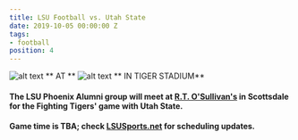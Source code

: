 ```yaml
---
title: LSU Football vs. Utah State
date: 2019-10-05 00:00:00 Z
tags:
- football
position: 4
---
```


![alt text](https://lsu-phoenix-alumni.github.io/assets/img/UtahStateAggies.png "Utah State Aggies") ** AT ** ![alt text](https://lsu-phoenix-alumni.github.io/assets/img/LSUTigers.png "LSU Fighting Tigers") ** IN TIGER STADIUM**

#### The LSU Phoenix Alumni group will meet at **[R.T. O'Sullivan's](https://goo.gl/maps/3MjPdBhDfGWxt53HA)** in Scottsdale for the Fighting Tigers' game with Utah State.

#### Game time is TBA; check **[LSUSports.net](http://www.lsusports.net/SportSelect.dbml?SPID=2164&SPSID=27811&DB_OEM_ID=5200&_ga=2.61742444.1994479276.1565745145-1475237789.1565745143)** for scheduling updates.
